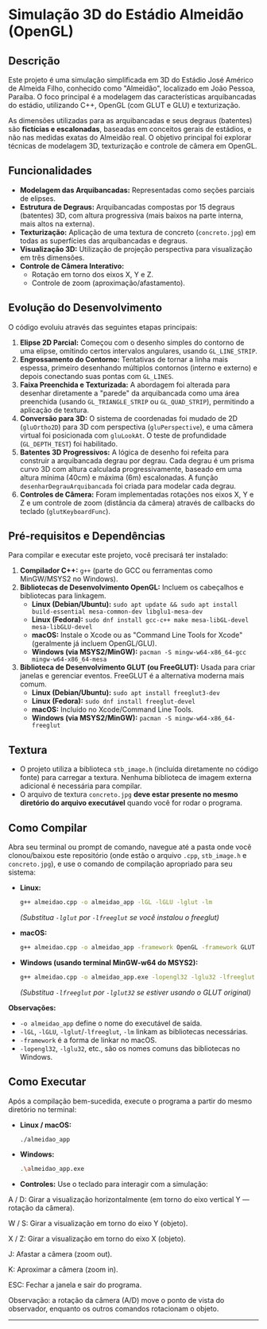 
# Simulação 3D do Estádio Almeidão (OpenGL)

## Descrição

Este projeto é uma simulação simplificada em 3D do Estádio José Américo de Almeida Filho, conhecido como "Almeidão", localizado em João Pessoa, Paraíba. O foco principal é a modelagem das características arquibancadas do estádio, utilizando C++, OpenGL (com GLUT e GLU) e texturização.

As dimensões utilizadas para as arquibancadas e seus degraus (batentes) são **fictícias e escalonadas**, baseadas em conceitos gerais de estádios, e não nas medidas exatas do Almeidão real. O objetivo principal foi explorar técnicas de modelagem 3D, texturização e controle de câmera em OpenGL.

## Funcionalidades

*   **Modelagem das Arquibancadas:** Representadas como seções parciais de elipses.
*   **Estrutura de Degraus:** Arquibancadas compostas por 15 degraus (batentes) 3D, com altura progressiva (mais baixos na parte interna, mais altos na externa).
*   **Texturização:** Aplicação de uma textura de concreto (`concreto.jpg`) em todas as superfícies das arquibancadas e degraus.
*   **Visualização 3D:** Utilização de projeção perspectiva para visualização em três dimensões.
*   **Controle de Câmera Interativo:**
    *   Rotação em torno dos eixos X, Y e Z.
    *   Controle de zoom (aproximação/afastamento).

## Evolução do Desenvolvimento

O código evoluiu através das seguintes etapas principais:

1.  **Elipse 2D Parcial:** Começou com o desenho simples do contorno de uma elipse, omitindo certos intervalos angulares, usando `GL_LINE_STRIP`.
2.  **Engrossamento do Contorno:** Tentativas de tornar a linha mais espessa, primeiro desenhando múltiplos contornos (interno e externo) e depois conectando suas pontas com `GL_LINES`.
3.  **Faixa Preenchida e Texturizada:** A abordagem foi alterada para desenhar diretamente a "parede" da arquibancada como uma área preenchida (usando `GL_TRIANGLE_STRIP` ou `GL_QUAD_STRIP`), permitindo a aplicação de textura.
4.  **Conversão para 3D:** O sistema de coordenadas foi mudado de 2D (`gluOrtho2D`) para 3D com perspectiva (`gluPerspective`), e uma câmera virtual foi posicionada com `gluLookAt`. O teste de profundidade (`GL_DEPTH_TEST`) foi habilitado.
5.  **Batentes 3D Progressivos:** A lógica de desenho foi refeita para construir a arquibancada degrau por degrau. Cada degrau é um prisma curvo 3D com altura calculada progressivamente, baseado em uma altura mínima (40cm) e máxima (6m) escalonadas. A função `desenharDegrauArquibancada` foi criada para modelar cada degrau.
6.  **Controles de Câmera:** Foram implementadas rotações nos eixos X, Y e Z e um controle de zoom (distância da câmera) através de callbacks do teclado (`glutKeyboardFunc`).

## Pré-requisitos e Dependências

Para compilar e executar este projeto, você precisará ter instalado:

1.  **Compilador C++:** `g++` (parte do GCC ou ferramentas como MinGW/MSYS2 no Windows).
2.  **Bibliotecas de Desenvolvimento OpenGL:** Incluem os cabeçalhos e bibliotecas para linkagem.
    *   **Linux (Debian/Ubuntu):** `sudo apt update && sudo apt install build-essential mesa-common-dev libglu1-mesa-dev`
    *   **Linux (Fedora):** `sudo dnf install gcc-c++ make mesa-libGL-devel mesa-libGLU-devel`
    *   **macOS:** Instale o Xcode ou as "Command Line Tools for Xcode" (geralmente já incluem OpenGL/GLU).
    *   **Windows (via MSYS2/MinGW):** `pacman -S mingw-w64-x86_64-gcc mingw-w64-x86_64-mesa`
3.  **Biblioteca de Desenvolvimento GLUT (ou FreeGLUT):** Usada para criar janelas e gerenciar eventos. FreeGLUT é a alternativa moderna mais comum.
    *   **Linux (Debian/Ubuntu):** `sudo apt install freeglut3-dev`
    *   **Linux (Fedora):** `sudo dnf install freeglut-devel`
    *   **macOS:** Incluído no Xcode/Command Line Tools.
    *   **Windows (via MSYS2/MinGW):** `pacman -S mingw-w64-x86_64-freeglut`

## Textura

*   O projeto utiliza a biblioteca `stb_image.h` (incluída diretamente no código fonte) para carregar a textura. Nenhuma biblioteca de imagem externa adicional é necessária para compilar.
*   O arquivo de textura `concreto.jpg` **deve estar presente no mesmo diretório do arquivo executável** quando você for rodar o programa.

## Como Compilar

Abra seu terminal ou prompt de comando, navegue até a pasta onde você clonou/baixou este repositório (onde estão o arquivo `.cpp`, `stb_image.h` e `concreto.jpg`), e use o comando de compilação apropriado para seu sistema:

*   **Linux:**
    ```bash
    g++ almeidao.cpp -o almeidao_app -lGL -lGLU -lglut -lm
    ```
    *(Substitua `-lglut` por `-lfreeglut` se você instalou o freeglut)*

*   **macOS:**
    ```bash
    g++ almeidao.cpp -o almeidao_app -framework OpenGL -framework GLUT -lm
    ```

*   **Windows (usando terminal MinGW-w64 do MSYS2):**
    ```bash
    g++ almeidao.cpp -o almeidao_app.exe -lopengl32 -lglu32 -lfreeglut -lm
    ```
    *(Substitua `-lfreeglut` por `-lglut32` se estiver usando o GLUT original)*

**Observações:**
*   `-o almeidao_app` define o nome do executável de saída.
*   `-lGL`, `-lGLU`, `-lglut`/`-lfreeglut`, `-lm` linkam as bibliotecas necessárias.
*   `-framework` é a forma de linkar no macOS.
*   `-lopengl32`, `-lglu32`, etc., são os nomes comuns das bibliotecas no Windows.

## Como Executar

Após a compilação bem-sucedida, execute o programa a partir do mesmo diretório no terminal:

*   **Linux / macOS:**
    ```bash
    ./almeidao_app
    ```

*   **Windows:**
    ```bash
    .\almeidao_app.exe
    ```

*   **Controles:**
Use o teclado para interagir com a simulação:

A / D: Girar a visualização horizontalmente (em torno do eixo vertical Y — rotação da câmera).

W / S: Girar a visualização em torno do eixo Y (objeto).

X / Z: Girar a visualização em torno do eixo X (objeto).

J: Afastar a câmera (zoom out).

K: Aproximar a câmera (zoom in).

ESC: Fechar a janela e sair do programa.

Observação: a rotação da câmera (A/D) move o ponto de vista do observador, enquanto os outros comandos rotacionam o objeto.

---
